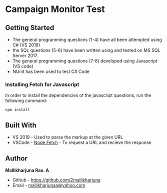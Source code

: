 # Campaign Monitor Test

## Getting Started

* The general programming questions (1-4) have all been attempted using C# (VS 2019)
* the SQL questions (5-6) have been written using and tested on MS SQL Server 2017.
* The general programming questions (7-8) developed using Javascript (VS code)
* NUnit has been used to test C# Code

### Installing Fetch for Javascript

In order to install the dependencies of the javascript questions, run the following command:

```
npm install
```


## Built With

* VS 2019 - Used to parse the markup at the given URL
* VSCode - [Node Fetch](https://github.com/node-fetch/node-fetch) - To request a URL and recieve the response

## Author

**Mallikharjuna Rao. A**
* Github - https://github.com/2mallikharjuna
* Email - mallikharjunaa@yahoo.com
